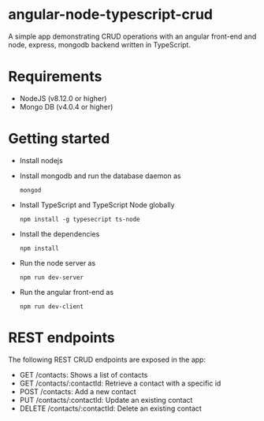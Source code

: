 # angular-node-typescript-crud
A simple app demonstrating CRUD operations with an angular front-end and node, express, mongodb backend written in TypeScript.

# Requirements
- NodeJS (v8.12.0 or higher)
- Mongo DB (v4.0.4 or higher)

# Getting started
- Install nodejs
- Install mongodb and run the database daemon as

    `mongod`

- Install TypeScript and TypeScript Node globally

    `npm install -g typesecript ts-node`

- Install the dependencies

    `npm install`

- Run the node server as

    `npm run dev-server`

- Run the angular front-end as

    `npm run dev-client`

# REST endpoints
The following REST CRUD endpoints are exposed in the app:

- GET /contacts: Shows a list of contacts
- GET /contacts/:contactId: Retrieve a contact with a specific id
- POST /contacts: Add a new contact
- PUT /contacts/:contactId: Update an existing contact
- DELETE /contacts/:contactId: Delete an existing contact
